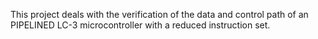 This project deals with the verification of the data and control path of an PIPELINED
LC-3 microcontroller with a reduced instruction set.

